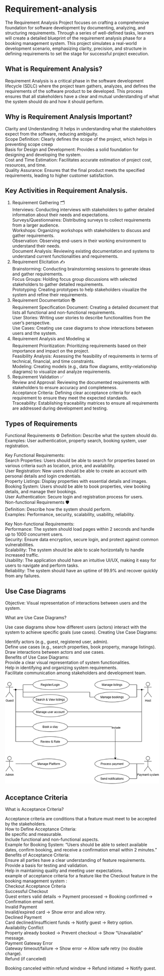 # Requirement-analysis
The Requirement Analysis Project focuses on crafting a comprehensive foundation for software development by documenting, analyzing, and structuring requirements. Through a series of well-defined tasks, learners will create a detailed blueprint of the requirement analysis phase for a booking management system. This project simulates a real-world development scenario, emphasizing clarity, precision, and structure in defining requirements to set the stage for successful project execution.
## What is Requirement Analysis?
Requirement Analysis is a critical phase in the software development lifecycle (SDLC) where the project team gathers, analyzes, and defines the requirements of the software product to be developed. This process ensures that all stakeholders have a clear and mutual understanding of what the system should do and how it should perform.
## Why is Requirement Analysis Important?
Clarity and Understanding: It helps in understanding what the stakeholders expect from the software, reducing ambiguity. <br/>
Scope Definition: Clearly defines the scope of the project, which helps in preventing scope creep <br/>
Basis for Design and Development: Provides a solid foundation for designing and developing the system. <br/>
Cost and Time Estimation: Facilitates accurate estimation of project cost, resources, and time. <br/>
Quality Assurance: Ensures that the final product meets the specified requirements, leading to higher customer satisfaction. <br/>
## Key Activities in Requirement Analysis.
1. Requirement Gathering 🗂️ <br/>
Interviews: Conducting interviews with stakeholders to gather detailed information about their needs and expectations. <br/>
Surveys/Questionnaires: Distributing surveys to collect requirements from a larger audience.<br/>
Workshops: Organizing workshops with stakeholders to discuss and gather requirements.<br/>
Observation: Observing end-users in their working environment to understand their needs.<br/>
Document Analysis: Reviewing existing documentation and systems to understand current functionalities and requirements.<br/>
2. Requirement Elicitation ✍️<br/>
Brainstorming: Conducting brainstorming sessions to generate ideas and gather requirements.<br/>
Focus Groups: Holding focus group discussions with selected stakeholders to gather detailed requirements.<br/>
Prototyping: Creating prototypes to help stakeholders visualize the system and refine their requirements.<br/>
3. Requirement Documentation 📚<br/>
Requirement Specification Document: Creating a detailed document that lists all functional and non-functional requirements.<br/>
User Stories: Writing user stories to describe functionalities from the user’s perspective.<br/>
Use Cases: Creating use case diagrams to show interactions between users and the system.<br/>
4. Requirement Analysis and Modeling 📊<br/>
Requirement Prioritization: Prioritizing requirements based on their importance and impact on the project.<br/>
Feasibility Analysis: Assessing the feasibility of requirements in terms of technical, financial, and time constraints.<br/>
Modeling: Creating models (e.g., data flow diagrams, entity-relationship diagrams) to visualize and analyze requirements.<br/>
5. Requirement Validation ✅<br/>
Review and Approval: Reviewing the documented requirements with stakeholders to ensure accuracy and completeness.<br/>
Acceptance Criteria: Defining clear acceptance criteria for each requirement to ensure they meet the expected standards. <br/>
Traceability: Establishing traceability matrices to ensure all requirements are addressed during development and testing.<br/>
## Types of Requirements
Functional Requirements ⚙️
Definition: Describe what the system should do.
Examples: User authentication, property search, booking system, user registration.

Key Functional Requirements: <br/>
Search Properties: Users should be able to search for properties based on various criteria such as location, price, and availability.<br/>
User Registration: New users should be able to create an account with personal details and login credentials.<br/>
Property Listings: Display properties with essential details and images.<br/>
Booking System: Users should be able to book properties, view booking details, and manage their bookings.<br/>
User Authentication: Secure login and registration process for users.<br/>
Non-functional Requirements 🛡️<br/>
Definition: Describe how the system should perform.<br/>
Examples: Performance, security, scalability, usability, reliability.<br/>

Key Non-functional Requirements:<br/>
Performance: The system should load pages within 2 seconds and handle up to 1000 concurrent users.<br/>
Security: Ensure data encryption, secure login, and protect against common vulnerabilities.<br/>
Scalability: The system should be able to scale horizontally to handle increased traffic.<br/>
Usability: The application should have an intuitive UI/UX, making it easy for users to navigate and perform tasks.<br/>
Reliability: The system should have an uptime of 99.9% and recover quickly from any failures.<br/>
## Use Case Diagrams
Objective: Visual representation of interactions between users and the system.

What are Use Case Diagrams?

Use case diagrams show how different users (actors) interact with the system to achieve specific goals (use cases).
Creating Use Case Diagrams:

Identify actors (e.g., guest, registered user, admin). <br/>
Define use cases (e.g., search properties, book property, manage listings).<br/>
Draw interactions between actors and use cases.<br/>
Benefits of Use Case Diagrams:<br/>
Provide a clear visual representation of system functionalities.<br/>
Help in identifying and organizing system requirements.<br/>
Facilitate communication among stakeholders and development team.<br/>

![Use Case Diagram](./alx-booking-uc.png)

## Acceptance Criteria
What is Acceptance Criteria?

Acceptance criteria are conditions that a feature must meet to be accepted by the stakeholders.<br/>
How to Define Acceptance Criteria:<br/>
Be specific and measurable.<br/>
Include functional and non-functional aspects.<br/>
Example for Booking System: “Users should be able to select available dates, confirm booking, and receive a confirmation email within 2 minutes.” <br/>
Benefits of Acceptance Criteria: <br/>
Ensure all parties have a clear understanding of feature requirements. <br/>
Provide a basis for testing and validation.<br/>
Help in maintaining quality and meeting user expectations.<br/>
example of acceptance criteria for a feature like the Checkout feature in the booking management system : <br/>
Checkout Acceptance Criteria <br/>
Successful Checkout<br/>
Guest enters valid details → Payment processed → Booking confirmed → Confirmation email sent.<br/>
Invalid Payment<br/>
Invalid/expired card → Show error and allow retry.<br/>
Declined Payment<br/>
Card declined/insufficient funds → Notify guest → Retry option.<br/>
Availability Conflict<br/>
Property already booked → Prevent checkout → Show “Unavailable” message.<br/>
Payment Gateway Error<br/>
Gateway timeout/failure → Show error → Allow safe retry (no double charge).<br/>
Refund (if canceled)<br/>

Booking canceled within refund window → Refund initiated → Notify guest.
